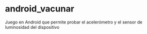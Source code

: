 # android_vacunar
 Juego en Android que permite probar el acelerómetro y el sensor de luminosidad del dispositivo
